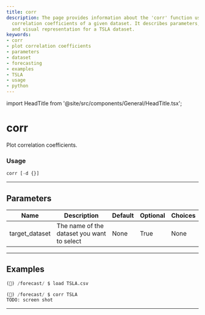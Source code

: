 ```yaml
---
title: corr
description: The page provides information about the 'corr' function used to plot
  correlation coefficients of a given dataset. It describes parameters, usage examples
  and visual representation for a TSLA dataset.
keywords:
- corr
- plot correlation coefficients
- parameters
- dataset
- forecasting
- examples
- TSLA
- usage
- python
---
```


import HeadTitle from '@site/src/components/General/HeadTitle.tsx';

<HeadTitle title="corr - Forecast - Reference | OpenBB Terminal Docs" />

# corr

Plot correlation coefficients.

### Usage

```python
corr [-d {}]
```

---

## Parameters

| Name | Description | Default | Optional | Choices |
| ---- | ----------- | ------- | -------- | ------- |
| target_dataset | The name of the dataset you want to select | None | True | None |


---

## Examples

```python
(🦋) /forecast/ $ load TSLA.csv

(🦋) /forecast/ $ corr TSLA
TODO: screen shot
```
---
